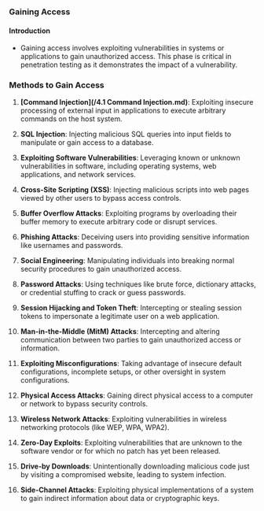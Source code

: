 ### Gaining Access

#### Introduction
- Gaining access involves exploiting vulnerabilities in systems or applications to gain unauthorized access. This phase is critical in penetration testing as it demonstrates the impact of a vulnerability.


### Methods to Gain Access

1. **[Command Injection](/4.1 Command Injection.md)**: Exploiting insecure processing of external input in applications to execute arbitrary commands on the host system.

2. **SQL Injection**: Injecting malicious SQL queries into input fields to manipulate or gain access to a database.

3. **Exploiting Software Vulnerabilities**: Leveraging known or unknown vulnerabilities in software, including operating systems, web applications, and network services.

4. **Cross-Site Scripting (XSS)**: Injecting malicious scripts into web pages viewed by other users to bypass access controls.

5. **Buffer Overflow Attacks**: Exploiting programs by overloading their buffer memory to execute arbitrary code or disrupt services.

6. **Phishing Attacks**: Deceiving users into providing sensitive information like usernames and passwords.

7. **Social Engineering**: Manipulating individuals into breaking normal security procedures to gain unauthorized access.

8. **Password Attacks**: Using techniques like brute force, dictionary attacks, or credential stuffing to crack or guess passwords.

9. **Session Hijacking and Token Theft**: Intercepting or stealing session tokens to impersonate a legitimate user on a web application.

10. **Man-in-the-Middle (MitM) Attacks**: Intercepting and altering communication between two parties to gain unauthorized access or information.

11. **Exploiting Misconfigurations**: Taking advantage of insecure default configurations, incomplete setups, or other oversight in system configurations.

12. **Physical Access Attacks**: Gaining direct physical access to a computer or network to bypass security controls.

13. **Wireless Network Attacks**: Exploiting vulnerabilities in wireless networking protocols (like WEP, WPA, WPA2).

14. **Zero-Day Exploits**: Exploiting vulnerabilities that are unknown to the software vendor or for which no patch has yet been released.

15. **Drive-by Downloads**: Unintentionally downloading malicious code just by visiting a compromised website, leading to system infection.

16. **Side-Channel Attacks**: Exploiting physical implementations of a system to gain indirect information about data or cryptographic keys.
